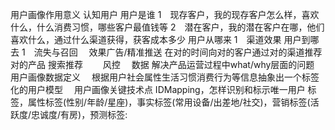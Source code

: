 用户画像作用意义
	认知用户
		用户是谁
			1　现存客户，我的现存客户怎么样，喜欢什么，什么消费习惯，哪些客户最值钱等
			2　潜在客户，我的潜在客户在哪，他们喜欢什么，通过什么渠道获得，获客成本多少
		用户从哪来
			1　渠道效果
		用户到哪去
			1　流失与召回　
	效果广告/精准推送
		在对的时间向对的客户通过对的渠道推荐对的产品
	搜索推荐　　
	风控　
	数据
		解决产品运营过程中what/why层面的问题
用户画像数据定义　
	根据用户社会属性生活习惯消费行为等信息抽象出一个标签化的用户模型　
用户画像关键技术点
	IDMapping，怎样识别和标示唯一用户
	标签，属性标签(性别/年龄/星座)，事实标签(常用设备/出差地/社交)，营销标签(活跃度/忠诚度/有房)，预测标签:
